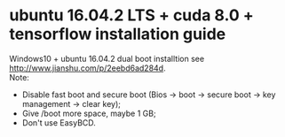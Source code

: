 # ubuntu 16.04.2 LTS + cuda 8.0 + tensorflow installation guide
Windows10 + ubuntu 16.04.2 dual boot installtion see http://www.jianshu.com/p/2eebd6ad284d.  
Note:  
* Disable fast boot and secure boot (Bios -> boot -> secure boot -> key management -> clear key);   
* Give /boot more space, maybe 1 GB;   
* Don't use EasyBCD.  
